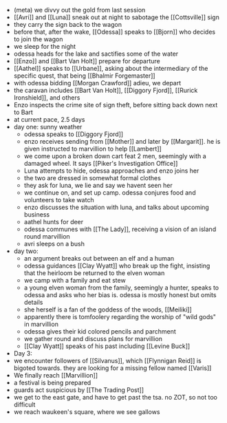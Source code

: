 - (meta) we divvy out the gold from last session
- [[Avri]] and [[Luna]] sneak out at night to sabotage the [[Cottsville]] sign
- they carry the sign back to the wagon
- before that, after the wake, [[Odessa]] speaks to [[Bjorn]] who decides to join the wagon
- we sleep for the night
- odessa heads for the lake and sactifies some of the water
- [[Enzo]] and [[Bart Van Holt]] prepare for departure
- [[Aathel]] speaks to [[Urbane]], asking about the intermediary of the specific quest, that being [[Bhalmir Forgemaster]]
- with odessa bidding [[Morgan Crawford]] adieu, we depart
- the caravan includes [[Bart Van Holt]], [[Diggory Fjord]], [[Rurick Ironshield]], and others
- Enzo inspects the crime site of sign theft, before sitting back down next to Bart
- at current pace, 2.5 days
- day one: sunny weather
	- odessa speaks to [[Diggory Fjord]]
	- enzo receives sending from [[Mother]] and later by [[Margarit]]. he is given instructed to marvillion to help [[Lambert]]
	- we come upon a broken down cart feat 2 men, seemingly with a damaged wheel. It says [[Piker's Investigation Office]]
	- Luna attempts to hide, odessa approaches and enzo joins her
	- the two are dressed in somewhat formal clothes
	- they ask for luna, we lie and say we havent seen her
	- we continue on, and set up camp. odessa conjures food and volunteers to take watch
	- enzo discusses the situation with luna, and talks about upcoming business
	- aathel hunts for deer
	- odessa communes with [[The Lady]], receiving a vision of an island round marvillion
	- avri sleeps on a bush
- day two: 
	- an argument breaks out between an elf and a human
	- odessa guidances [[Clay Wyatt]] who break up the fight, insisting that the heirloom be returned to the elven woman
	- we camp with a family and eat stew
	- a young elven woman from the family, seemingly a hunter, speaks to odessa and asks who her bias is. odessa is mostly honest but omits details
	- she herself is a fan of the goddess of the woods, [[Meiliki]]
	- apparently there is tomfoolery regarding the worship of "wild gods" in marvillion
	- odessa gives their kid colored pencils and parchment
	- we gather round and discuss plans for marvillion
	- [[Clay Wyatt]] speaks of his past including [[Levine Buck]]
- Day 3:
- we encounter followers of [[Silvanus]], which [[Flynnigan Reid]] is bigoted towards. they are looking for a missing fellow named [[Varis]]
- We finally reach [[Marvillion]]
- a festival is being prepared
- guards act suspicious by [[The Trading Post]]
- we get to the east gate, and have to get past the tsa. no ZOT, so not too difficult
- we reach waukeen's square, where we see gallows